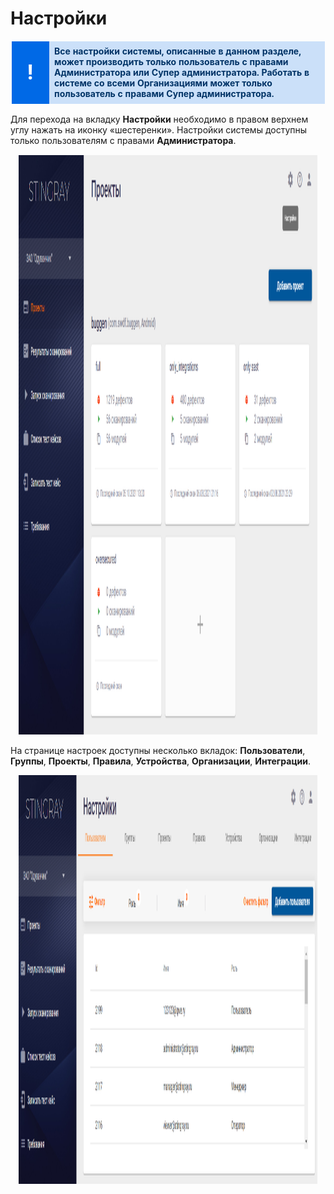 # Настройки

  <table style="width: 100%;border-width: 1px;border-style: none;border-color: #000000;border-left-width: 1px;border-left-style: none;border-left-color: #000000;border-top-width: 1px;border-top-style: none;border-top-color: #000000;border-right-width: 1px;border-right-style: none;border-right-color: #000000;border-bottom-width: 1px;border-bottom-style: none;border-bottom-color: #000000">
    <colgroup>
      <col style="width: 88px;" />
      <col style="width: 701px;" />
    </colgroup>
    <tbody>
      <tr style="height: 100px;">
        <td style="text-align: center;border-width: 3px;border-style: solid;border-color: transparent;background-color: #0069E6"><span style="color:#003366;"><span style="font-size:2rem;"><span style="font-weight:bold;"><span style="font-size: 2rem;color: #FFFFFF">!</span></span></span></span></td>
        <td style="border-width: 3px;border-style: solid;border-color: transparent;background-color: rgba(0, 105, 230, 0.20);color: rgb(0, 51, 102)"><strong><strong style="color: #006699"></strong><span style="font-weight:bold;"></span>Все настройки системы, описанные в данном разделе, может производить только пользователь с правами Администратора или Супер администратора. Работать в системе со всеми Организациями может только пользователь с правами Супер администратора.</strong></td>
      </tr>
    </tbody>
  </table>
  <p>Для перехода на вкладку <strong>Настройки</strong> необходимо в правом верхнем углу нажать на иконку «шестеренки». Настройки системы доступны только пользователям с правами <strong>Администратора</strong>.<span style="font-size:11pt"><span style="line-height:90%"><span style="font-family:&quot;Arial Nova&quot;,sans-serif"><span style="color:#555555"></span></span></span></span></p>
  <p style="text-align: center"><img height="927" src="assets/images/image50.png" style="cursor: nesw-resize;" width="95%" /><span style="font-size:10pt"><span style="font-family:&quot;Arial Nova&quot;,sans-serif"><span style="color:#555555"><span style="letter-spacing:0.3pt"><span style="font-style:italic"><span style="font-style:normal"> </span></span></span></span></span></span></p>
  <p>На странице настроек доступны несколько вкладок: <strong>Пользователи</strong>, <strong>Группы</strong>, <strong>Проекты</strong>, <strong>Правила</strong>, <strong>Устройства</strong>, <strong>Организации</strong>, <strong>Интеграции</strong>.</p>
  <p style="text-align: center"><img height="654" src="assets/images/image51.png" width="95%" /></p>
  <p> </p>
</body>
</html>